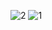 ![2](https://github.com/user-attachments/assets/e4412224-8b5e-4329-910a-cbf6721300b9)
![1](https://github.com/user-attachments/assets/495b9f31-f1a0-49cb-9997-042c80c42d67)
